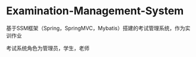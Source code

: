 # Examination-Management-System
基于SSM框架（Spring，SpringMVC，Mybatis）搭建的考试管理系统，作为实训作业

考试系统角色为管理员，学生，老师


